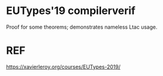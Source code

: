 # EUTypes'19 compilerverif
Proof for some theorems; demonstrates nameless Ltac usage.

# REF
https://xavierleroy.org/courses/EUTypes-2019/
